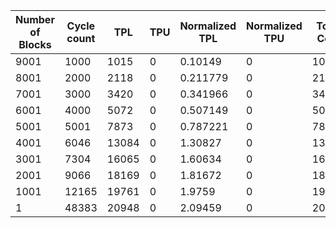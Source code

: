| Number of Blocks | Cycle count | TPL | TPU | Normalized TPL | Normalized TPU | Total Cost | Normalized Total Cost |
| - | - | - | - | - | - | - | - |
9001 |1000 | 1015 | 0 | 0.10149 | 0 | 1015 | 0.10149 |
8001 |2000 | 2118 | 0 | 0.211779 | 0 | 2118 | 0.211779 |
7001 |3000 | 3420 | 0 | 0.341966 | 0 | 3420 | 0.341966 |
6001 |4000 | 5072 | 0 | 0.507149 | 0 | 5072 | 0.507149 |
5001 |5001 | 7873 | 0 | 0.787221 | 0 | 7873 | 0.787221 |
4001 |6046 | 13084 | 0 | 1.30827 | 0 | 13084 | 1.30827 |
3001 |7304 | 16065 | 0 | 1.60634 | 0 | 16065 | 1.60634 |
2001 |9066 | 18169 | 0 | 1.81672 | 0 | 18169 | 1.81672 |
1001 |12165 | 19761 | 0 | 1.9759 | 0 | 19761 | 1.9759 |
1 |48383 | 20948 | 0 | 2.09459 | 0 | 20948 | 2.09459 |
